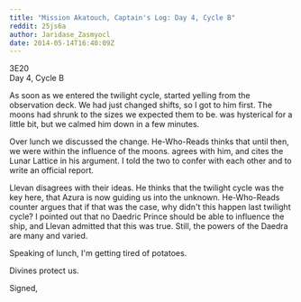 ```yaml
---
title: "Mission Akatouch, Captain's Log: Day 4, Cycle B"
reddit: 25js6a
author: Jaridase_Zasmyocl
date: 2014-05-14T16:40:09Z
---
```


3E20                                           
Day 4, Cycle B

As soon as we entered the twilight cycle, started yelling from the observation deck. We had just changed shifts, so I got to him first. The moons had shrunk to the sizes we expected them to be. was hysterical for a little bit, but we calmed him down in a few minutes. 

Over lunch we discussed the change. He-Who-Reads thinks that until then, we were within the influence of the moons. agrees with him, and cites the Lunar Lattice in his argument. I told the two to confer with each other and to write an official report. 

Llevan disagrees with their ideas. He thinks that the twilight cycle was the key here, that Azura is now guiding us into the unknown. He-Who-Reads counter argues that if that was the case, why didn't this happen last twilight cycle? I pointed out that no Daedric Prince should be able to influence the ship, and Llevan admitted that this was true. Still, the powers of the Daedra are many and varied. 

Speaking of lunch, I'm getting tired of potatoes. 

Divines protect us.

Signed,
